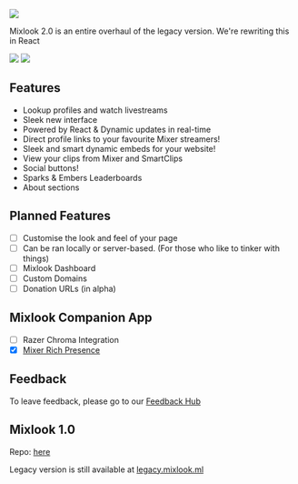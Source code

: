 ![](https://i.imgur.com/UhTYdAt.png)

Mixlook 2.0 is an entire overhaul of the legacy version. We're rewriting this in React

![](https://i.imgur.com/HmESp88.png)
![](https://i.imgur.com/85Y1Y2J.jpg)

## Features

- Lookup profiles and watch livestreams
- Sleek new interface
- Powered by React & Dynamic updates in real-time
- Direct profile links to your favourite Mixer streamers!
- Sleek and smart dynamic embeds for your website!
- View your clips from Mixer and SmartClips
- Social buttons!
- Sparks & Embers Leaderboards
- About sections

## Planned Features

- [ ] Customise the look and feel of your page
- [ ] Can be ran locally or server-based. (For those who like to tinker with things)
- [ ] Mixlook Dashboard
- [ ] Custom Domains
- [ ] Donation URLs (in alpha)

## Mixlook Companion App

- [ ] Razer Chroma Integration
- [x] [Mixer Rich Presence](https://github.com/orangopus/mixer-rich-presence)

## Feedback

To leave feedback, please go to our [Feedback Hub](https://feedback.orangop.us/mixlook)

## Mixlook 1.0

Repo: [here](https://github.com/orangopus/mixlook-legacy)

Legacy version is still available at [legacy.mixlook.ml](https://legacy.mixlook.ml)
